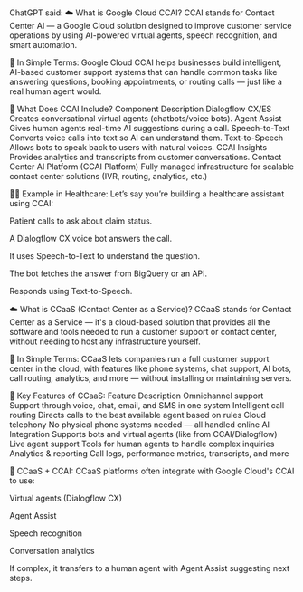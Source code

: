 ChatGPT said:
☁️ What is Google Cloud CCAI?
CCAI stands for Contact Center AI — a Google Cloud solution designed to improve customer service operations by using AI-powered virtual agents, speech recognition, and smart automation.

🧠 In Simple Terms:
Google Cloud CCAI helps businesses build intelligent, AI-based customer support systems that can handle common tasks like answering questions, booking appointments, or routing calls — just like a real human agent would.

🧰 What Does CCAI Include?
Component	Description
Dialogflow CX/ES	Creates conversational virtual agents (chatbots/voice bots).
Agent Assist	Gives human agents real-time AI suggestions during a call.
Speech-to-Text	Converts voice calls into text so AI can understand them.
Text-to-Speech	Allows bots to speak back to users with natural voices.
CCAI Insights	Provides analytics and transcripts from customer conversations.
Contact Center AI Platform (CCAI Platform)	Fully managed infrastructure for scalable contact center solutions (IVR, routing, analytics, etc.)

🧑‍⚕️ Example in Healthcare:
Let’s say you’re building a healthcare assistant using CCAI:

Patient calls to ask about claim status.

A Dialogflow CX voice bot answers the call.

It uses Speech-to-Text to understand the question.

The bot fetches the answer from BigQuery or an API.

Responds using Text-to-Speech.


☁️ What is CCaaS (Contact Center as a Service)?
CCaaS stands for Contact Center as a Service — it's a cloud-based solution that provides all the software and tools needed to run a customer support or contact center, without needing to host any infrastructure yourself.

🧠 In Simple Terms:
CCaaS lets companies run a full customer support center in the cloud, with features like phone systems, chat support, AI bots, call routing, analytics, and more — without installing or maintaining servers.

🔧 Key Features of CCaaS:
Feature	Description
Omnichannel support	Support through voice, chat, email, and SMS in one system
Intelligent call routing	Directs calls to the best available agent based on rules
Cloud telephony	No physical phone systems needed — all handled online
AI Integration	Supports bots and virtual agents (like from CCAI/Dialogflow)
Live agent support	Tools for human agents to handle complex inquiries
Analytics & reporting	Call logs, performance metrics, transcripts, and more

🤖 CCaaS + CCAI:
CCaaS platforms often integrate with Google Cloud's CCAI to use:

Virtual agents (Dialogflow CX)

Agent Assist

Speech recognition

Conversation analytics







If complex, it transfers to a human agent with Agent Assist suggesting next steps.
